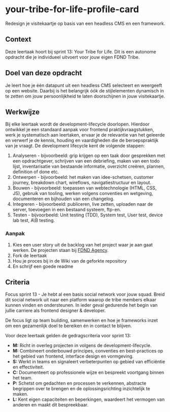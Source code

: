 <!--
De conventie voor naamgeving is sprintnaam-(sub)taaknaam
Topics: (sub)task semester-naam, semesternummer, sprint-naam, sprint-nummer
-->

# your-tribe-for-life-profile-card

Redesign je visitekaartje op basis van een headless CMS en een framework.

## Context
Deze leertaak hoort bij sprint 13: Your Tribe for Life. Dit is een autonome opdracht die je individueel uitvoert voor jouw eigen FDND Tribe.

## Doel van deze opdracht

Je leert hoe je één datapunt uit een headless CMS selecteert en weergeeft op een website. Daarbij is het belangrijk óók de stijlelementen dynamisch in te zetten om jouw persoonlijkheid te laten doorschijnen in jouw visitekaartje.

## Werkwijze

Bij elke leertaak wordt de development-lifecycle doorlopen. Hierdoor ontwikkel je een standaard aanpak voor frontend praktijkvraagstukken, werk je systematisch aan leertaken, ervaar je de relevantie van het geleerde en verwerf je de kennis, houding en vaardigheden die de beroepspraktijk van je vraagt.
De development lifecycle kent de volgende stappen:

1. Analyseren - bijvoorbeeld: grip krijgen op een taak door gesprekken met een opdrachtgever, schrijven van een debriefing, maken van een todo lijst, inventarisatie van bestaande informatie, overzicht creëren, plannen, definition of done etc.
2. Ontwerpen - bijvoorbeeld: het maken van idee-schetsen, customer journey, breakdown chart, wireflows, navigatiestructuur en layout.
3. Bouwen - bijvoorbeeld: toepassen van webtechnologie (HTML, CSS, JS), gebruik van tooling, werken volgens conventies en wetgeving, documenteren en bijhouden van een changelog.
4. Integreren - bijvoorbeeld: publiceren, live zetten, uploaden naar de server, toevoegen in een bestaand systeem, ftp-en.
5. Testen - bijvoorbeeld: Unit testing (TDD), System test, User test, device lab test, A\B testing.

### Aanpak
1. Kies een user story uit de backlog van het project waar je aan gaat werken. De projecten staan bij [FDND Agency](https://github.com/fdnd-agency).  
2. Fork de leertaak
3. Hou je proces bij in de Wiki van de geforkte repository
4. En schrijf een goede readme

## Criteria

Focus sprint 13 - Je hebt al een basis social network voor jouw squad. Breid dit social network uit naar een platform waarop de tribe members elkaar kunnen vinden en ondersteunen. In ieder geval gedurende het begin van jullie carriere als frontend designer & developer.

De focus ligt op team building, samenwerken en hoe je frameworks inzet om een gezamenlijk doel te bereiken én in contact te blijven.

Voor deze leertaak gelden de gedragscriteria voor sprint 13: 
- **M:** Richt in overleg projecten in volgens de development-lifecycle.
- **M:** Combineert onderbouwd principes, conventies en best-practices op het gebied van frontend, interface design en vormgeving.
- **S:** Werkt in teams en signaleert verbeterpunten op gebied van efficiëntie en effectiviteit.
- **C:** Documenteert op professionele wijze en bespreekt voortgang binnen het team.
- **P:** Schetst om gedachten en processen te verkennen, abstracte begrippen over te brengen en de oplossingsrichting inzichtelijk te maken.
- **L:** Kent eigen capaciteiten en beperkingen, waardeert het vermogen van anderen en maakt dit bespreekbaar.
